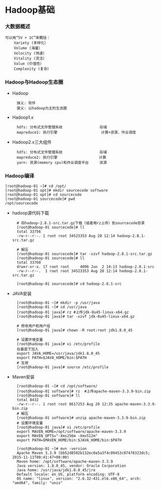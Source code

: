 # Hadoop基础

### 大数据概述

	可以用“5V + 1C”来概括：
		Variety (多样化）
		Volume (海量）
		Velocity (快速）
		Vitality (灵活）
		Value (价值性）
		Complexity (复杂）
	
### Hadoop与Hadoop生态圈

- Hadoop

		狭义: 软件
		褒义: 以hadoop为主的生态圈
		
- Hadoop1.x

		hdfs: 分布式文件管理系统				    存储
		mapreduce1: 执行引擎  				    计算+资源、作业调度
				
- Hadoop2.x三大组件

		hdfs: 分布式文件管理系统				    存储
		mapreduce2: 执行引擎                   计算
		yarn: 资源(memory cpu)和作业调度平台	    资源
		
### Hadoop编译
	
	[root@hadoop-01 ~]# cd /opt/
	[root@hadoop-01 opt]# mkdir sourcecode software
	[root@hadoop-01 opt]# cd sourcecode
	[root@hadoop-01 sourcecode]# pwd
	/opt/sourcecode
	
- hadoop源代码下载
	
		# 将hadoop-2.8.1-src.tar.gz下载（或者用rz上传）到sourcecode目录
		[root@hadoop-01 sourcecode]# ll
		total 33756
		-rw-r--r--. 1 root root 34523353 Aug 20 12:14 hadoop-2.8.1-src.tar.gz
		
		# 解压
		[root@hadoop-01 sourcecode]# tar -xzvf hadoop-2.8.1-src.tar.gz
		[root@hadoop-01 sourcecode]# ll
		total 33760
		drwxr-xr-x. 17 root root     4096 Jun  2 14:13 hadoop-2.8.1-src
		-rw-r--r--.  1 root root 34523353 Aug 20 12:14 hadoop-2.8.1-src.tar.gz
	
		[root@hadoop-01 sourcecode]# cd hadoop-2.8.1-src
	
- JAVA安装
		
		[root@hadoop-01 ~]# mkdir -p /usr/java
		[root@hadoop-01 ~]# cd /usr/java
		[root@hadoop-01 java]# rz #上传jdk-8u45-linux-x64.gz
		[root@hadoop-01 java]# tar -xzvf jdk-8u45-linux-x64.gz
		
		# 修改用户和用户组
		[root@hadoop-01 java]# chown -R root:root jdk1.8.0_45
		
		# 设置环境变量
		[root@hadoop-01 java]# vi /etc/profile
		在最底下加入
		export JAVA_HOME=/usr/java/jdk1.8.0_45
		export PATH=$JAVA_HOME/bin:$PATH
		# 生效
		[root@hadoop-01 java]# source /etc/profile


- Maven安装

		[root@hadoop-01 ~]# cd /opt/software/
		[root@hadoop-01 software]# rz  #上传apache-maven-3.3.9-bin.zip
		[root@hadoop-01 software]# ll
		total 8432
		-rw-r--r--. 1 root root 8617253 Aug 20 12:35 apache-maven-3.3.9-bin.zip
		# 解压
		[root@hadoop-01 software]# unzip apache-maven-3.3.9-bin.zip
		# 设置环境变量
		[root@hadoop-01 java]# vi /etc/profile
		export MAVEN_HOME=/opt/software/apache-maven-3.3.9
		export MAVEN_OPTS="-Xms256m -Xmx512m"
		export PATH=$MAVEN_HOME/bin:$JAVA_HOME/bin:$PATH
		 
		[root@hadoop-01 ~]# mvn -version
		Apache Maven 3.3.9 (bb52d8502b132ec0a5a3f4c09453c07478323dc5; 2015-11-11T00:41:47+08:00)
		Maven home: /opt/software/apache-maven-3.3.9
		Java version: 1.8.0_45, vendor: Oracle Corporation
		Java home: /usr/java/jdk1.8.0_45/jre
		Default locale: en_US, platform encoding: UTF-8
		OS name: "linux", version: "2.6.32-431.el6.x86_64", arch: "amd64", family: "unix"
		

















		